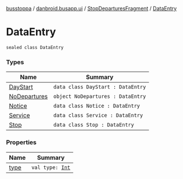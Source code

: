 [busstoppa](../../../index.md) / [danbroid.busapp.ui](../../index.md) / [StopDeparturesFragment](../index.md) / [DataEntry](./index.md)

# DataEntry

`sealed class DataEntry`

### Types

| Name | Summary |
|---|---|
| [DayStart](-day-start/index.md) | `data class DayStart : DataEntry` |
| [NoDepartures](-no-departures.md) | `object NoDepartures : DataEntry` |
| [Notice](-notice/index.md) | `data class Notice : DataEntry` |
| [Service](-service/index.md) | `data class Service : DataEntry` |
| [Stop](-stop/index.md) | `data class Stop : DataEntry` |

### Properties

| Name | Summary |
|---|---|
| [type](type.md) | `val type: `[`Int`](https://kotlinlang.org/api/latest/jvm/stdlib/kotlin/-int/index.html) |
